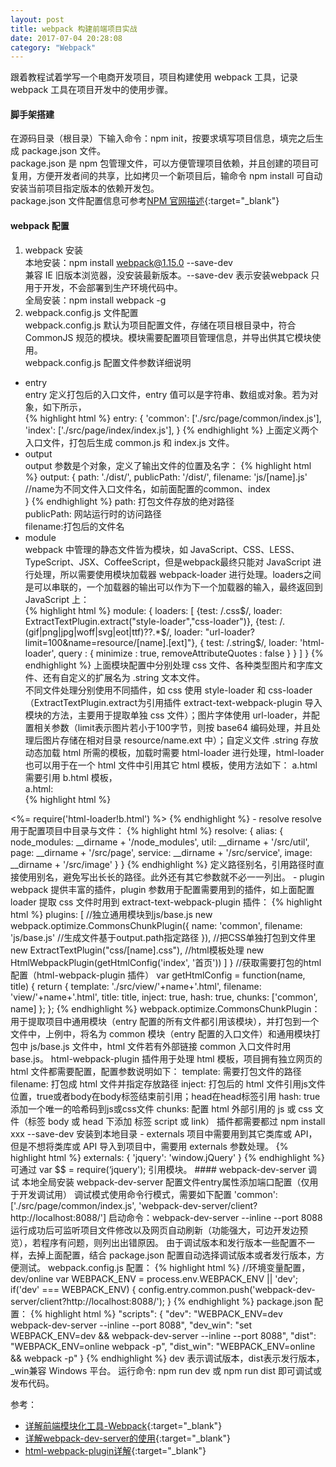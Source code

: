 ```yaml
---
layout: post
title: webpack 构建前端项目实战
date: 2017-07-04 20:28:08
category: "Webpack"
---
```


跟着教程试着学写一个电商开发项目，项目构建使用 webpack 工具，记录 webpack 工具在项目开发中的使用步骤。

#### 脚手架搭建  
在源码目录（根目录）下输入命令：npm init，按要求填写项目信息，填完之后生成 package.json 文件。  
package.json 是 npm 包管理文件，可以方便管理项目依赖，并且创建的项目可复用，方便开发者间的共享，比如拷贝一个新项目后，输命令 npm install 可自动安装当前项目指定版本的依赖开发包。  
package.json 文件配置信息可参考[NPM 官网描述](https://docs.npmjs.com/getting-started/using-a-package.json){:target="_blank"}  
#### webpack 配置  
1. webpack 安装  
本地安装：npm install webpack@1.15.0 --save-dev  
兼容 IE 旧版本浏览器，没安装最新版本。--save-dev 表示安装webpack 只用于开发，不会部署到生产环境代码中。  
全局安装：npm install webpack -g  
2. webpack.config.js 文件配置  
webpack.config.js 默认为项目配置文件，存储在项目根目录中，符合 CommonJS 规范的模块。模块需要配置项目管理信息，并导出供其它模块使用。  
webpack.config.js 配置文件参数详细说明  
- entry  
entry 定义打包后的入口文件，entry 值可以是字符串、数组或对象。若为对象，如下所示，  
{% highlight html %}
entry: {
	'common': ['./src/page/common/index.js'],
	'index': ['./src/page/index/index.js'],
}
{% endhighlight %}
上面定义两个入口文件，打包后生成 common.js 和 index.js 文件。  
- output  
output 参数是个对象，定义了输出文件的位置及名字：
{% highlight html %}
output: {
	path: './dist/',
	publicPath: '/dist/',
	filename: 'js/[name].js'  //name为不同文件入口文件名，如前面配置的common、index  
}
{% endhighlight %}
  path: 打包文件存放的绝对路径   
  publicPath: 网站运行时的访问路径  
  filename:打包后的文件名  
- module  
webpack 中管理的静态文件皆为模块，如 JavaScript、CSS、LESS、TypeScript、JSX、CoffeeScript，但是webpack最终只能对 JavaScript 进行处理，所以需要使用模块加载器 webpack-loader 进行处理。loaders之间是可以串联的，一个加载器的输出可以作为下一个加载器的输入，最终返回到 JavaScript 上：  
{% highlight html %}
module: {
	loaders: [
		{test: /\.css$/, loader: ExtractTextPlugin.extract("style-loader","css-loader")},
		{test: /\.(gif|png|jpg|woff|svg|eot|ttf)\??.*$/, loader: "url-loader?limit=100&name=resource/[name].[ext]"},
		{
            test: /\.string$/, 
            loader: 'html-loader',
            query : {
                minimize : true,
                removeAttributeQuotes : false
            }
        }
	]
}
{% endhighlight %}
上面模块配置中分别处理 css 文件、各种类型图片和字库文件、还有自定义的扩展名为 .string 文本文件。  
不同文件处理分别使用不同插件，如 css 使用 style-loader 和 css-loader（ExtractTextPlugin.extract为引用插件 extract-text-webpack-plugin 导入模块的方法，主要用于提取单独 css 文件）；图片字体使用 url-loader，并配置相关参数（limit表示图片若小于100字节，则按 base64 编码处理，并且处理后图片存储在相对目录 resource/name.ext 中）；自定义文件 .string 存放动态加载 html 所需的模板，加载时需要 html-loader 进行处理，html-loader 也可以用于在一个 html 文件中引用其它 html 模板，使用方法如下：
a.html 需要引用 b.html 模板，  
a.html:  
{% highlight html %}
<!DOCTYPE html>
<html lang="en">
    <%= require('html-loader!b.html') %>
    <body>
    </body>
</html>
{% endhighlight %}  
- resolve  
resolve 用于配置项目中目录与文件：  
{% highlight html %}
resolve: {
	alias: {
		node_modules: __dirname + '/node_modules',
		util: __dirname + '/src/util',
		page: __dirname + '/src/page',
		service: __dirname + '/src/service',
		image: __dirname + '/src/image'
	}
}
{% endhighlight %}
定义路径别名，引用路径时直接使用别名，避免写出长长的路径。此外还有其它参数就不必一一列出。  
- plugin  
webpack 提供丰富的插件，plugin 参数用于配置需要用到的插件，如上面配置 loader 提取 css 文件时用到 extract-text-webpack-plugin 插件：
{% highlight html %}
plugins: [
		//独立通用模块到js/base.js
		new webpack.optimize.CommonsChunkPlugin({
			name: 'common',
			filename: 'js/base.js'  //生成文件基于output.path指定路径
		}),
		//把CSS单独打包到文件里
		new ExtractTextPlugin("css/[name].css"),
		//html模板处理
		new HtmlWebpackPlugin(getHtmlConfig('index', '首页'))
	]
}
//获取需要打包的html配置（html-webpack-plugin 插件）
var getHtmlConfig = function(name, title) {
	return {
			template: './src/view/'+name+'.html',
			filename: 'view/'+name+'.html',
			title: title,
			inject: true,
			hash: true,
			chunks: ['common', name]
		};
};
{% endhighlight %}
webpack.optimize.CommonsChunkPlugin：用于提取项目中通用模块（entry 配置的所有文件都引用该模块），并打包到一个文件中，上例中，将名为 common 模块（entry 配置的入口文件）和通用模块打包中 js/base.js 文件中，html 文件若有外部链接 common 入口文件时用 base.js。  
html-webpack-plugin 插件用于处理 html 模板，项目拥有独立网页的 html 文件都需要配置，配置参数说明如下：  
template: 需要打包文件的路径  
filename: 打包成 html 文件并指定存放路径  
inject: 打包后的 html 文件引用js文件位置，true或者body在body标签结束前引用；head在head标签引用  
hash: true添加一个唯一的哈希码到js或css文件  
chunks: 配置 html 外部引用的 js 或 css 文件（标签 body 或 head 下添加 标签 script 或 link）  
插件都需要都过 npm install xxx --save-dev 安装到本地目录  
- externals  
项目中需要用到其它类库或 API，但是不想将类库或 API 导入到项目中，需要用 externals 参数处理。 
{% highlight html %}
externals: {
	'jquery': 'window.jQuery'
}
{% endhighlight %}
可通过 var $$ = require(‘jquery'); 引用模块。
#### webpack-dev-server 调试  
本地全局安装 webpack-dev-server  
配置文件entry属性添加端口配置（仅用于开发调试用）  
调试模式使用命令行模式，需要如下配置  
'common': ['./src/page/common/index.js', 'webpack-dev-server/client?http://localhost:8088/']  
启动命令：webpack-dev-server --inline --port 8088  
运行成功后可监听项目文件修改以及网页自动刷新（功能强大，可边开发边预览），若程序有问题，则列出出错原因。  
由于调试版本和发行版本一些配置不一样，去掉上面配置，结合 package.json 配置自动选择调试版本或者发行版本，方便测试。  
webpack.config.js 配置：  
{% highlight html %}
//环境变量配置，dev/online
var WEBPACK_ENV = process.env.WEBPACK_ENV || 'dev';
if('dev' === WEBPACK_ENV) {
	config.entry.common.push('webpack-dev-server/client?http://localhost:8088/');
}
{% endhighlight %}
package.json 配置：
{% highlight html %}
"scripts": {
	"dev": "WEBPACK_ENV=dev webpack-dev-server --inline --port 8088",
	"dev_win": "set WEBPACK_ENV=dev && webpack-dev-server --inline --port 8088",
	"dist": "WEBPACK_ENV=online webpack -p",
	"dist_win": "WEBPACK_ENV=online && webpack -p"
}
{% endhighlight %}
dev 表示调试版本，dist表示发行版本，_win兼容 Windows 平台。  
运行命令: npm run dev 或 npm run dist 即可调试或发布代码。  

参考：  
- [详解前端模块化工具-Webpack](https://github.com/dwqs/blog/issues/21){:target="_blank"}
- [详解webpack-dev-server的使用](https://segmentfault.com/a/1190000006964335){:target="_blank"}
- [html-webpack-plugin详解](http://www.cnblogs.com/wonyun/p/6030090.html){:target="_blank"}


